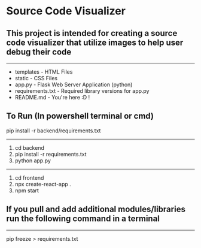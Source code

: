 # Source Code Visualizer
## This project is intended for creating a source code visualizer that utilize images to help user debug their code
-------------------------------------------------------------------------------------------------------------------

* templates - HTML Files
* static - CSS Files
* app.py - Flask Web Server Application (python)
* requirements.txt - Required library versions for app.py
* README.md - You're here :D !




## To Run (In powershell terminal or cmd)

pip install -r backend/requirements.txt

-------------------------------------------------------------------------------------------------------------------
1. cd backend
2. pip install -r requirements.txt
3. python app.py

-------------------------------------------------------------------------------------------------------------------
1. cd frontend
2. npx create-react-app .
3. npm start

   

## If you pull and add additional modules/libraries run the following command in a terminal

-------------------------------------------------------------------------------------------------------------------
pip freeze > requirements.txt
